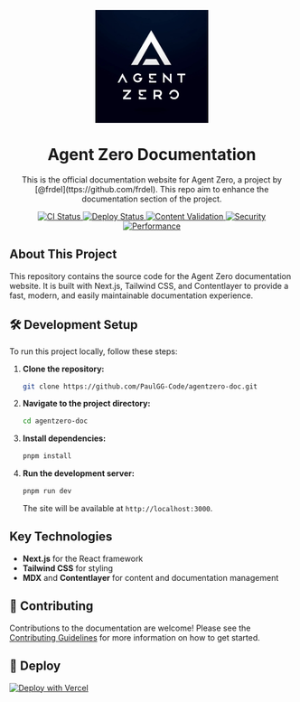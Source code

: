 <p align="center">
  <img src="https://raw.githubusercontent.com/PaulGG-Code/agentzero-doc/refs/heads/main/public/logos/%20agent-zero-logo.jpg"  align="center" alt="agent zero logo" width="200px">
  <h1 align="center">Agent Zero Documentation</h1>
  <p align="center">
   This is the official documentation website for Agent Zero, a project by [@frdel](ttps://github.com/frdel). This repo aim to enhance the documentation section of the project.
  </p>
</p>

<p align="center">
  <a href="https://github.com/PaulGG-Code/agentzero-doc/actions/workflows/ci.yml">
    <img src="https://github.com/PaulGG-Code/agentzero-doc/actions/workflows/ci.yml/badge.svg" alt="CI Status">
  </a>
  <a href="https://github.com/PaulGG-Code/agentzero-doc/actions/workflows/deploy.yml">
    <img src="https://github.com/PaulGG-Code/agentzero-doc/actions/workflows/deploy.yml/badge.svg" alt="Deploy Status">
  </a>
  <a href="https://github.com/PaulGG-Code/agentzero-doc/actions/workflows/content-validation.yml">
    <img src="https://github.com/PaulGG-Code/agentzero-doc/actions/workflows/content-validation.yml/badge.svg" alt="Content Validation">
  </a>
  <a href="https://github.com/PaulGG-Code/agentzero-doc/actions/workflows/security.yml">
    <img src="https://github.com/PaulGG-Code/agentzero-doc/actions/workflows/security.yml/badge.svg" alt="Security">
  </a>
  <a href="https://github.com/PaulGG-Code/agentzero-doc/actions/workflows/performance.yml">
    <img src="https://github.com/PaulGG-Code/agentzero-doc/actions/workflows/performance.yml/badge.svg" alt="Performance">
  </a>
</p>

## About This Project

This repository contains the source code for the Agent Zero documentation website. It is built with Next.js, Tailwind CSS, and Contentlayer to provide a fast, modern, and easily maintainable documentation experience.

## 🛠 Development Setup

To run this project locally, follow these steps:

1.  **Clone the repository:**
    ```sh
    git clone https://github.com/PaulGG-Code/agentzero-doc.git
    ```
2.  **Navigate to the project directory:**
    ```sh
    cd agentzero-doc
    ```
3.  **Install dependencies:**
    ```sh
    pnpm install
    ```
4.  **Run the development server:**
    ```sh
    pnpm run dev
    ```
    The site will be available at `http://localhost:3000`.

## Key Technologies

- **Next.js** for the React framework
- **Tailwind CSS** for styling
- **MDX** and **Contentlayer** for content and documentation management

## 🤝 Contributing

Contributions to the documentation are welcome! Please see the [Contributing Guidelines](CONTRIBUTING.md) for more information on how to get started.

## 🚀 Deploy

[![Deploy with Vercel](https://vercel.com/button)](https://vercel.com/new/clone?repository-url=https://github.com/PaulGG-Code/agentzero-doc)
